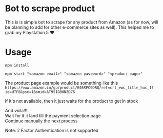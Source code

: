 # Bot to scrape product

This is is simple bot to scrape for any product from Amazon (as for now, will be planning to add for other e-commerce sites as well).
This helped me to grab my Playstation 5 ❤️

# Usage
```
npm install
```
```
npm start "<amazon email>" "<amazon password>" "<product page>"
```
The product page example would be something like this `https://www.amazon.in/gp/product/B08RFC9DRQ/ref=crt_ewc_title_huc_1?ie=UTF8&psc=1&smid=AT95IG9ONZD7S`

If it's not available, then it just waits for the product to get in stock

And voila!!!<br/>
Wait for it it land till the payment selection page<br/>
Continue manually the next process <br/>

Note: 2 Factor Authentication is not supported
